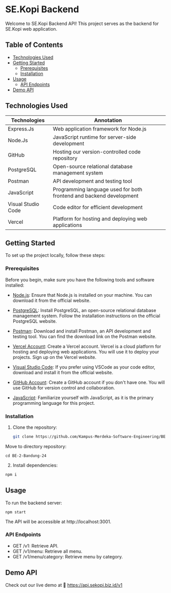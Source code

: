 # SE.Kopi Backend 

Welcome to SE.Kopi Backend API! This project serves as the backend for SE.Kopi web application.

## Table of Contents

- [Technologies Used](#technologies-used)
- [Getting Started](#getting-started)
  - [Prerequisites](#prerequisites)
  - [Installation](#installation)
- [Usage](#usage)
  - [API Endpoints](#api-endpoints)
- [Demo API](#demo-api)




## Technologies Used



| Technologies | Annotation | 
| --------------- | --------------- |
|Express.Js   | Web application framework for Node.js    |
| Node.Js   | JavaScript runtime for server-side development   |
| GitHub | Hosting our version-controlled code repository | 
| PostgreSQL   | Open-source relational database management system    | 
| Postman | API development and testing tool | 
|JavaScript | Programming language used for both frontend and backend development |
|Visual Studio Code |Code editor for efficient development|
|Vercel|Platform for hosting and deploying web applications|

## Getting Started

To set up the project locally, follow these steps:


### Prerequisites

Before you begin, make sure you have the following tools and software installed:

- [Node.js](https://nodejs.org/): Ensure that Node.js is installed on your machine. You can download it from the official website.

- [PostgreSQL](https://www.postgresql.org/): Install PostgreSQL, an open-source relational database management system. Follow the installation instructions on the official PostgreSQL website.

- [Postman](https://www.postman.com/): Download and install Postman, an API development and testing tool. You can find the download link on the Postman website.

- [Vercel Account](https://vercel.com/): Create a Vercel account. Vercel is a cloud platform for hosting and deploying web applications. You will use it to deploy your projects. Sign up on the Vercel website.

- [Visual Studio Code](https://code.visualstudio.com/): If you prefer using VSCode as your code editor, download and install it from the official website.

- [GitHub Account](https://github.com/): Create a GitHub account if you don't have one. You will use GitHub for version control and collaboration.

- [JavaScript](https://developer.mozilla.org/en-US/docs/Web/JavaScript): Familiarize yourself with JavaScript, as it is the primary programming language for this project.



### Installation

1. Clone the repository:

   ```bash
   git clone https://github.com/Kampus-Merdeka-Software-Engineering/BE-2-Bandung-24

Move to directory repository:
   ```
   cd BE-2-Bandung-24
   ```
2. Install dependencies:

```bash
npm i 
```
## Usage

To run the backend server:
```
npm start

```

The API will be accessible at http://localhost:3001.

### API Endpoints

- GET /v1: Retrieve API.
- GET /v1/menu: Retrieve all menu.
- GET /v1/menu/category: Retrieve menu by category.

## Demo API

Check out our live demo at 🚀 https://api.sekopi.biz.id/v1